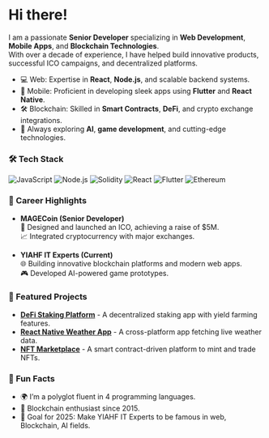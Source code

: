 # Hi there! 

I am a passionate **Senior Developer** specializing in **Web Development**, **Mobile Apps**, and **Blockchain Technologies**.  
With over a decade of experience, I have helped build innovative products, successful ICO campaigns, and decentralized platforms.

- 💻 Web: Expertise in **React**, **Node.js**, and scalable backend systems.  
- 📱 Mobile: Proficient in developing sleek apps using **Flutter** and **React Native**.  
- 🛠️ Blockchain: Skilled in **Smart Contracts**, **DeFi**, and crypto exchange integrations.  
- 🌟 Always exploring **AI**, **game development**, and cutting-edge technologies.

### 🛠️ Tech Stack  
![JavaScript](https://img.shields.io/badge/-JavaScript-F7DF1E?logo=javascript&logoColor=black&style=flat-square)
![Node.js](https://img.shields.io/badge/-Node.js-339933?logo=node.js&logoColor=white&style=flat-square)
![Solidity](https://img.shields.io/badge/-Solidity-363636?logo=solidity&logoColor=white&style=flat-square)
![React](https://img.shields.io/badge/-React-61DAFB?logo=react&logoColor=black&style=flat-square)
![Flutter](https://img.shields.io/badge/-Flutter-02569B?logo=flutter&logoColor=white&style=flat-square)
![Ethereum](https://img.shields.io/badge/-Ethereum-3C3C3D?logo=ethereum&logoColor=white&style=flat-square)

### 💼 Career Highlights  
- **MAGECoin (Senior Developer)**  
  🚀 Designed and launched an ICO, achieving a raise of $5M.  
  📈 Integrated cryptocurrency with major exchanges.

- **YIAHF IT Experts (Current)**  
  🌐 Building innovative blockchain platforms and modern web apps.  
  🎮 Developed AI-powered game prototypes.  

### 🌟 Featured Projects  
- [**DeFi Staking Platform**](#) - A decentralized staking app with yield farming features.  
- [**React Native Weather App**](#) - A cross-platform app fetching live weather data.  
- [**NFT Marketplace**](#) - A smart contract-driven platform to mint and trade NFTs.  

### 🌱 Fun Facts  
- 🌍 I’m a polyglot fluent in 4 programming languages.  
- 🔐 Blockchain enthusiast since 2015.  
- 🎯 Goal for 2025: Make YIAHF IT Experts to be famous in web, Blockchain, AI fields.

